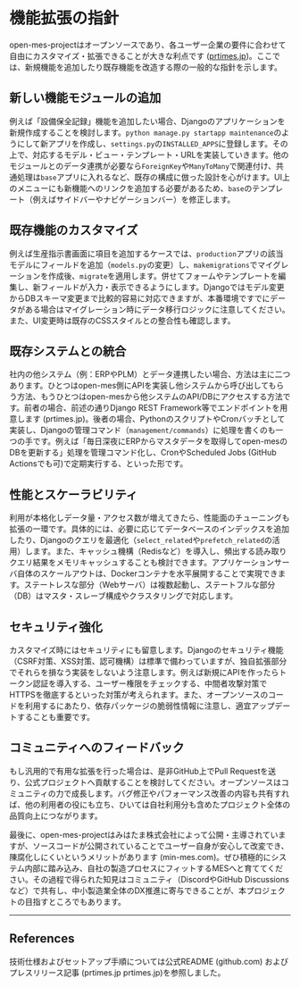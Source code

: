 # 機能拡張の指針

open-mes-projectはオープンソースであり、各ユーザー企業の要件に合わせて自由にカスタマイズ・拡張できることが大きな利点です
([prtimes.jp](https://prtimes.jp/main/html/rd/p/000000001.000134589.html))。ここでは、新規機能を追加したり既存機能を改造する際の一般的な指針を示します。

## 新しい機能モジュールの追加
例えば「設備保全記録」機能を追加したい場合、Djangoのアプリケーションを新規作成することを検討します。`python manage.py startapp maintenance`のようにして新アプリを作成し、`settings.py`の`INSTALLED_APPS`に登録します。その上で、対応するモデル・ビュー・テンプレート・URLを実装していきます。他のモジュールとのデータ連携が必要なら`ForeignKey`や`ManyToMany`で関連付け、共通処理は`base`アプリに入れるなど、既存の構成に倣った設計を心がけます。UI上のメニューにも新機能へのリンクを追加する必要があるため、`base`のテンプレート（例えばサイドバーやナビゲーションバー）を修正します。

## 既存機能のカスタマイズ
例えば生産指示書画面に項目を追加するケースでは、`production`アプリの該当モデルにフィールドを追加（`models.py`の変更）し、`makemigrations`でマイグレーションを作成後、`migrate`を適用します。併せてフォームやテンプレートを編集し、新フィールドが入力・表示できるようにします。Djangoではモデル変更からDBスキーマ変更まで比較的容易に対応できますが、本番環境ですでにデータがある場合はマイグレーション時にデータ移行ロジックに注意してください。また、UI変更時は既存のCSSスタイルとの整合性も確認します。

## 既存システムとの統合
社内の他システム（例：ERPやPLM）とデータ連携したい場合、方法は主に二つあります。ひとつはopen-mes側にAPIを実装し他システムから呼び出してもらう方法、もうひとつはopen-mesから他システムのAPI/DBにアクセスする方法です。前者の場合、前述の通りDjango REST Framework等でエンドポイントを用意します
(prtimes.jp)。後者の場合、PythonのスクリプトやCronバッチとして実装し、Djangoの管理コマンド（`management/commands`）に処理を書くのも一つの手です。例えば「毎日深夜にERPからマスタデータを取得してopen-mesのDBを更新する」処理を管理コマンド化し、CronやScheduled Jobs (GitHub Actionsでも可)で定期実行する、といった形です。

## 性能とスケーラビリティ
利用が本格化しデータ量・アクセス数が増えてきたら、性能面のチューニングも拡張の一環です。具体的には、必要に応じてデータベースのインデックスを追加したり、Djangoのクエリを最適化（`select_related`や`prefetch_related`の活用）します。また、キャッシュ機構（Redisなど）を導入し、頻出する読み取りクエリ結果をメモリキャッシュすることも検討できます。アプリケーションサーバ自体のスケールアウトは、Dockerコンテナを水平展開することで実現できます。ステートレスな部分（Webサーバ）は複数起動し、ステートフルな部分（DB）はマスタ・スレーブ構成やクラスタリングで対応します。

## セキュリティ強化
カスタマイズ時にはセキュリティにも留意します。Djangoのセキュリティ機能（CSRF対策、XSS対策、認可機構）は標準で備わっていますが、独自拡張部分でそれらを損なう実装をしないよう注意します。例えば新規にAPIを作ったらトークン認証を導入する、ユーザー権限をチェックする、中間者攻撃対策でHTTPSを徹底するといった対策が考えられます。また、オープンソースのコードを利用するにあたり、依存パッケージの脆弱性情報に注意し、適宜アップデートすることも重要です。

## コミュニティへのフィードバック
もし汎用的で有用な拡張を行った場合は、是非GitHub上でPull Requestを送り、公式プロジェクトへ貢献することを検討してください。オープンソースはコミュニティの力で成長します。バグ修正やパフォーマンス改善の内容も共有すれば、他の利用者の役にも立ち、ひいては自社利用分も含めたプロジェクト全体の品質向上につながります。

最後に、open-mes-projectはみはたま株式会社によって公開・主導されていますが、ソースコードが公開されていることでユーザー自身が安心して改変でき、陳腐化しにくいというメリットがあります
(min-mes.com)。ぜひ積極的にシステム内部に踏み込み、自社の製造プロセスにフィットするMESへと育ててください。その過程で得られた知見はコミュニティ（DiscordやGitHub Discussionsなど）で共有し、中小製造業全体のDX推進に寄与できることが、本プロジェクトの目指すところでもあります。

---

## References
技術仕様およびセットアップ手順については公式README
(github.com)
およびプレスリリース記事
(prtimes.jp
prtimes.jp)を参照しました。